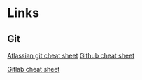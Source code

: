 # Links

## Git

[Atlassian git cheat sheet](https://www.atlassian.com/git/tutorials/atlassian-git-cheatsheet)
[Github cheat sheet](https://education.github.com/git-cheat-sheet-education.pdf)

[Gitlab cheat sheet](https://about.gitlab.com/images/press/git-cheat-sheet.pdf)
